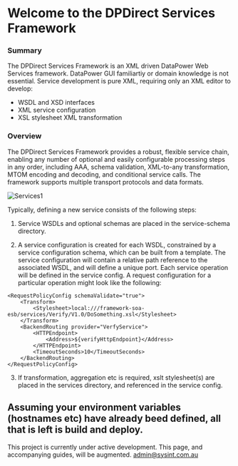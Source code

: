# Welcome to the DPDirect Services Framework

### Summary
The DPDirect Services Framework is an XML driven DataPower Web Services framework.
DataPower GUI familiartiy or domain knowledge is not essential. Service development is pure XML, requiring only an XML editor to develop:
- WSDL and XSD interfaces
- XML service configuration
- XSL stylesheet XML transformation

### Overview
The DPDirect Services Framework provides a robust, flexible service chain, enabling any number of optional and easily configurable processing steps in any order, including AAA, schema validation, XML-to-any transformation, MTOM encoding and decoding, and conditional service calls. The framework supports multiple transport protocols and data formats.


![Services1](https://github.com/mqsysadmin/DPDirectServicesFramework/blob/master/distribution/doc/images/xmlservices.png)

Typically, defining a new service consists of the following steps:

1) Service WSDLs and optional schemas are placed in the service-schema directory.

2) A service configuration is created for each WSDL, constrained by a service configuration schema, which can be built from a template. The service configuration will contain a relative path reference to the associated WSDL, and will define a unique port. Each service operation will be defined in the service config. A request configuration for a particular operation might look like the following:

~~~
<RequestPolicyConfig schemaValidate="true">
	<Transform>
		<Stylesheet>local:///framework-soa-esb/services/Verify/V1.0/DoSomething.xsl</Stylesheet>
	</Transform>
	<BackendRouting provider="VerfyService">
		<HTTPEndpoint>
			<Address>${verifyHttpEndpoint}</Address>
		</HTTPEndpoint>
		<TimeoutSeconds>10</TimeoutSeconds>
	</BackendRouting>
</RequestPolicyConfig>
~~~
3) If transformation, aggregation etc is required, xslt stylesheet(s) are placed in the services directory, and referenced in the service config.

Assuming your environment variables (hostnames etc) have already beed defined, all that is left is build and deploy.
---------------------------------------------
This project is currently under active development. This page, and accompanying guides, will be augmented. admin@sysint.com.au
